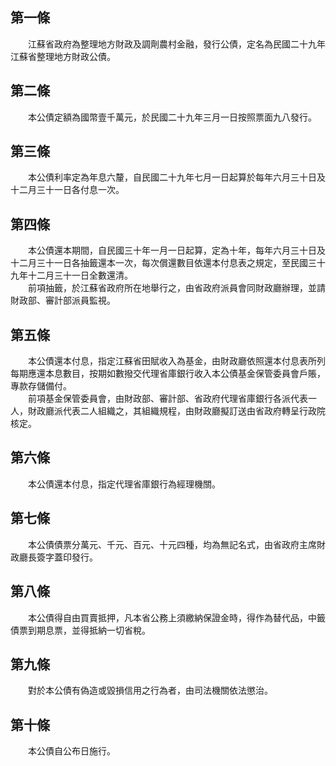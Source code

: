 第一條 
-------
　　江蘇省政府為整理地方財政及調劑農村金融，發行公債，定名為民國二十九年江蘇省整理地方財政公債。  


第二條 
-------
　　本公債定額為國幣壹千萬元，於民國二十九年三月一日按照票面九八發行。  


第三條 
-------
　　本公債利率定為年息六釐，自民國二十九年七月一日起算於每年六月三十日及十二月三十一日各付息一次。  


第四條 
-------
　　本公債還本期間，自民國三十年一月一日起算，定為十年，每年六月三十日及十二月三十一日各抽籤還本一次，每次償還數目依還本付息表之規定，至民國三十九年十二月三十一日全數還清。  
　　前項抽籤，於江蘇省政府所在地舉行之，由省政府派員會同財政廳辦理，並請財政部、審計部派員監視。  


第五條 
-------
　　本公債還本付息，指定江蘇省田賦收入為基金，由財政廳依照還本付息表所列每期應還本息數目，按期如數撥交代理省庫銀行收入本公債基金保管委員會戶賬，專款存儲備付。  
　　前項基金保管委員會，由財政部、審計部、省政府代理省庫銀行各派代表一人，財政廳派代表二人組織之，其組織規程，由財政廳擬訂送由省政府轉呈行政院核定。  


第六條 
-------
　　本公債還本付息，指定代理省庫銀行為經理機關。  


第七條 
-------
　　本公債債票分萬元、千元、百元、十元四種，均為無記名式，由省政府主席財政廳長簽字蓋印發行。  


第八條 
-------
　　本公債得自由買賣抵押，凡本省公務上須繳納保證金時，得作為替代品，中籤債票到期息票，並得抵納一切省稅。  


第九條 
-------
　　對於本公債有偽造或毀損信用之行為者，由司法機關依法懲治。  


第十條 
-------
　　本公債自公布日施行。